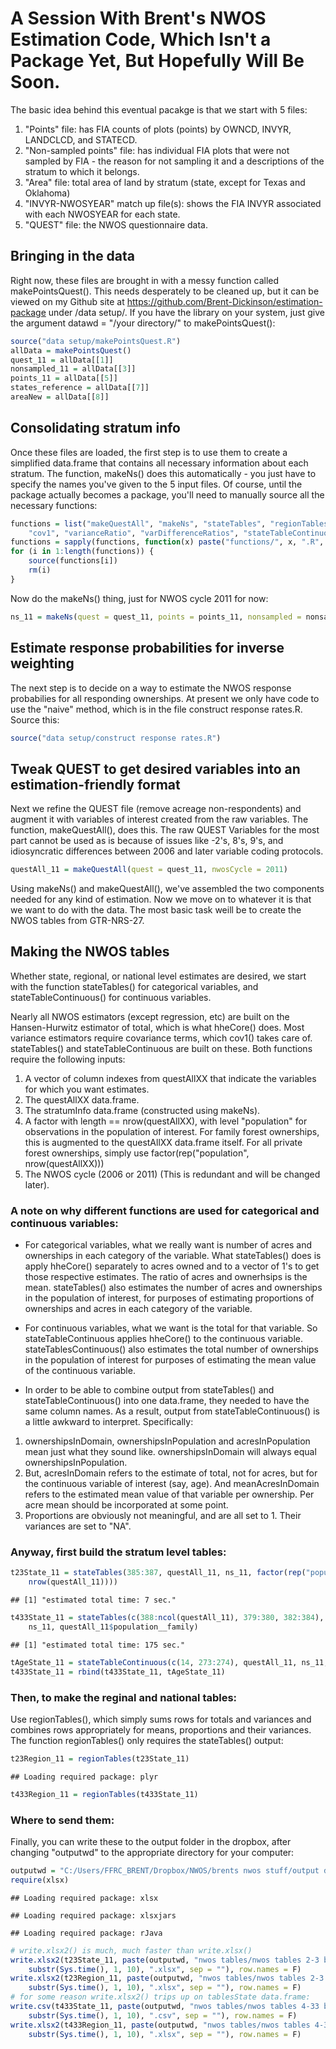 A Session With Brent's NWOS Estimation Code, Which Isn't a Package Yet, But Hopefully Will Be Soon.
========================================================

The basic idea behind this eventual pacakge is that we start with 5 files:
1. "Points" file: has FIA counts of plots (points) by OWNCD, INVYR, LANDCLCD, and STATECD.
2. "Non-sampled points" file: has individual FIA plots that were not sampled by FIA - the reason for not sampling it and a descriptions of the stratum to which it belongs.
3. "Area" file: total area of land by stratum (state, except for Texas and Oklahoma)
4. "INVYR-NWOSYEAR" match up file(s): shows the FIA INVYR associated with each NWOSYEAR for each state.
5. "QUEST" file: the NWOS questionnaire data.

Bringing in the data
---------------------------------------------
Right now, these files are brought in with a messy function called makePointsQuest(). This needs desperately to be cleaned up, but it can be viewed on my Github site at https://github.com/Brent-Dickinson/estimation-package under /data setup/. If you have the library on your system, just give the argument datawd = "/your directory/" to makePointsQuest():


```r
source("data setup/makePointsQuest.R")
allData = makePointsQuest()
quest_11 = allData[[1]]
nonsampled_11 = allData[[3]]
points_11 = allData[[5]]
states_reference = allData[[7]]
areaNew = allData[[8]]
```


Consolidating stratum info
---------------------------------------------
Once these files are loaded, the first step is to use them to create a simplified data.frame that contains all necessary information about each stratum. The function, makeNs() does this automatically - you just have to specify the names you've given to the 5 input files. Of course, until the package actually becomes a package, you'll need to manually source all the necessary functions:


```r
functions = list("makeQuestAll", "makeNs", "stateTables", "regionTables", "hheCore", 
    "cov1", "varianceRatio", "varDifferenceRatios", "stateTableContinuous")
functions = sapply(functions, function(x) paste("functions/", x, ".R", sep = ""))
for (i in 1:length(functions)) {
    source(functions[i])
    rm(i)
}
```


Now do the makeNs() thing, just for NWOS cycle 2011 for now:


```r
ns_11 = makeNs(quest = quest_11, points = points_11, nonsampled = nonsampled_11)
```


Estimate response probabilities for inverse weighting
---------------------------------------------
The next step is to decide on a way to estimate the NWOS response probabilies for all responding ownerships. At present we only have code to use the "naive" method, which is in the file construct response rates.R. Source this:


```r
source("data setup/construct response rates.R")
```


Tweak QUEST to get desired variables into an estimation-friendly format
---------------------------------------------

Next we refine the QUEST file (remove acreage non-respondents) and augment it with variables of interest created from the raw variables. The function, makeQuestAll(), does this. The raw QUEST Variables for the most part cannot be used as is because of issues like -2's, 8's, 9's, and idiosyncratic differences between 2006 and later variable coding protocols.


```r
questAll_11 = makeQuestAll(quest = quest_11, nwosCycle = 2011)
```



Using makeNs() and makeQuestAll(), we've assembled the two components needed for any kind of estimation. Now we move on to whatever it is that we want to do with the data. The most basic task weill be to create the NWOS tables from GTR-NRS-27.

Making the NWOS tables
---------------------------------------------
Whether state, regional, or national level estimates are desired, we start with the function stateTables() for categorical variables, and stateTableContinuous() for continuous variables. 

Nearly all NWOS estimators (except regression, etc) are built on the Hansen-Hurwitz estimator of total, which is what hheCore() does. Most variance estimators require covariance terms, which cov1() takes care of. stateTables() and stateTableContinuous are built on these. Both functions require the following inputs:

1. A vector of column indexes from questAllXX that indicate the variables for which you want estimates.
2. The questAllXX data.frame.
3. The stratumInfo data.frame (constructed using makeNs).
4. A factor with length == nrow(questAllXX), with level "population" for observations in the population of interest. For family forest ownerships, this is augmented to the questAllXX data.frame itself. For all private forest ownerships, simply use factor(rep("population", nrow(questAllXX)))
5. The NWOS cycle (2006 or 2011) (This is redundant and will be changed later).

### A note on why different functions are used for categorical and continuous variables:

* For categorical variables, what we really want is number of acres and ownerships in each category of the variable. What stateTables() does is apply hheCore() separately to acres owned and to a vector of 1's to get those respective estimates. The ratio of acres and ownerhsips is the mean. stateTables() also estimates the number of acres and ownerships in the population of interest, for purposes of estimating proportions of ownerships and acres in each category of the variable. 

* For continuous variables, what we want is the total for that variable. So stateTableContinuous applies hheCore() to the continuous variable. stateTablesContinuous() also estimates the total number of ownerships in the population of interest for purposes of estimating the mean value of the continuous variable.

* In order to be able to combine output from stateTables() and stateTableContinuous() into one data.frame, they needed to have the same column names. As a result, output from stateTableContinuous() is a little awkward to interpret. Specifically:
1. ownershipsInDomain, ownershipsInPopulation and acresInPopulation mean just what they sound like. ownershipsInDomain will always equal ownershipsInPopulation.
2. But, acresInDomain refers to the estimate of total, not for acres, but for the continuous variable of interest (say, age). And meanAcresInDomain refers to the estimated mean value of that variable per ownership. Per acre mean should be incorporated at some point.
3. Proportions are obviously not meaningful, and are all set to 1. Their variances are set to "NA".

### Anyway, first build the stratum level tables:


```r
t23State_11 = stateTables(385:387, questAll_11, ns_11, factor(rep("population", 
    nrow(questAll_11))))
```

```
## [1] "estimated total time: 7 sec."
```

```r
t433State_11 = stateTables(c(388:ncol(questAll_11), 379:380, 382:384), questAll_11, 
    ns_11, questAll_11$population__family)
```

```
## [1] "estimated total time: 175 sec."
```

```r
tAgeState_11 = stateTableContinuous(c(14, 273:274), questAll_11, ns_11, questAll_11$population__family)
t433State_11 = rbind(t433State_11, tAgeState_11)
```


### Then, to make the reginal and national tables:
Use regionTables(), which simply sums rows for totals and variances and combines rows appropriately for means, proportions and their variances. The function regionTables() only requires the stateTables() output:


```r
t23Region_11 = regionTables(t23State_11)
```

```
## Loading required package: plyr
```

```r
t433Region_11 = regionTables(t433State_11)
```


### Where to send them:
Finally, you can write these to the output folder in the dropbox, after changing "outputwd" to the appropriate directory for your computer:


```r
outputwd = "C:/Users/FFRC_BRENT/Dropbox/NWOS/brents nwos stuff/output data/"
require(xlsx)
```

```
## Loading required package: xlsx
```

```
## Loading required package: xlsxjars
```

```
## Loading required package: rJava
```

```r
# write.xlsx2() is much, much faster than write.xlsx()
write.xlsx2(t23State_11, paste(outputwd, "nwos tables/nwos tables 2-3 by state", 
    substr(Sys.time(), 1, 10), ".xlsx", sep = ""), row.names = F)
write.xlsx2(t23Region_11, paste(outputwd, "nwos tables/nwos tables 2-3 by region", 
    substr(Sys.time(), 1, 10), ".xlsx", sep = ""), row.names = F)
# for some reason write.xlsx2() trips up on tablesState data.frame:
write.csv(t433State_11, paste(outputwd, "nwos tables/nwos tables 4-33 by state", 
    substr(Sys.time(), 1, 10), ".csv", sep = ""), row.names = F)
write.xlsx2(t433Region_11, paste(outputwd, "nwos tables/nwos tables 4-33 by region", 
    substr(Sys.time(), 1, 10), ".xlsx", sep = ""), row.names = F)
```

